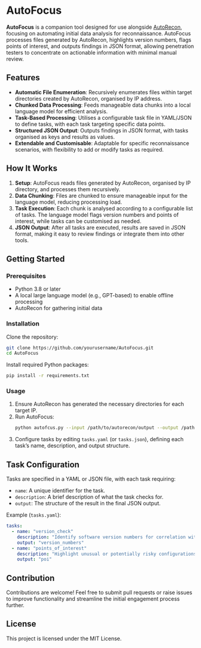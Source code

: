 # AutoFocus

**AutoFocus** is a companion tool designed for use alongside [AutoRecon](https://github.com/Tib3rius/AutoRecon), focusing on automating initial data analysis for reconnaissance. AutoFocus processes files generated by AutoRecon, highlights version numbers, flags points of interest, and outputs findings in JSON format, allowing penetration testers to concentrate on actionable information with minimal manual review.

## Features
- **Automatic File Enumeration**: Recursively enumerates files within target directories created by AutoRecon, organised by IP address.
- **Chunked Data Processing**: Feeds manageable data chunks into a local language model for efficient analysis.
- **Task-Based Processing**: Utilises a configurable task file in YAML/JSON to define tasks, with each task targeting specific data points.
- **Structured JSON Output**: Outputs findings in JSON format, with tasks organised as keys and results as values.
- **Extendable and Customisable**: Adaptable for specific reconnaissance scenarios, with flexibility to add or modify tasks as required.

## How It Works
1. **Setup**: AutoFocus reads files generated by AutoRecon, organised by IP directory, and processes them recursively.
2. **Data Chunking**: Files are chunked to ensure manageable input for the language model, reducing processing load.
3. **Task Execution**: Each chunk is analysed according to a configurable list of tasks. The language model flags version numbers and points of interest, while tasks can be customised as needed.
4. **JSON Output**: After all tasks are executed, results are saved in JSON format, making it easy to review findings or integrate them into other tools.

## Getting Started

### Prerequisites
- Python 3.8 or later
- A local large language model (e.g., GPT-based) to enable offline processing
- AutoRecon for gathering initial data

### Installation
Clone the repository:
```bash
git clone https://github.com/yourusername/AutoFocus.git
cd AutoFocus
```

Install required Python packages:
```bash
pip install -r requirements.txt
```

### Usage
1. Ensure AutoRecon has generated the necessary directories for each target IP.
2. Run AutoFocus:
   ```bash
   python autofcus.py --input /path/to/autorecon/output --output /path/to/output.json
   ```
3. Configure tasks by editing `tasks.yaml` (or `tasks.json`), defining each task’s name, description, and output structure.

## Task Configuration
Tasks are specified in a YAML or JSON file, with each task requiring:
- `name`: A unique identifier for the task.
- `description`: A brief description of what the task checks for.
- `output`: The structure of the result in the final JSON output.

Example (`tasks.yaml`):
```yaml
tasks:
  - name: "version_check"
    description: "Identify software version numbers for correlation with known issues"
    output: "version_numbers"
  - name: "points_of_interest"
    description: "Highlight unusual or potentially risky configurations"
    output: "poi"
```

## Contribution
Contributions are welcome! Feel free to submit pull requests or raise issues to improve functionality and streamline the initial engagement process further.

## License
This project is licensed under the MIT License.
